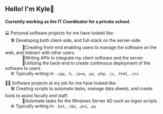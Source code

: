 ## Hello! I'm Kyle👋
#### Currently working as the IT Coordinator for a private school.

💻 Personal software projects for me have looked like:
<br>&emsp;&nbsp;🛠️ Developing both client-side, and full-stack on the server-side.
<br>&emsp;&emsp;&emsp;&emsp;🔹Creating front-end enabling users to manage the software on the web, and interact with other users. 
<br>&emsp;&emsp;&emsp;&emsp;🔹Writing APIs to integrate my client software and the server.
<br>&emsp;&emsp;&emsp;&emsp;🔹Utilizing the back-end to create continuous deployment of the software to users.
<br>&emsp;&nbsp;⚙️ Typically writing in: `.cpp`, `.h`, `.java`, `.py`, `.php`, `.js`, `.html`, `.css`

🧑‍💼 Software projects at my job for me have looked like:
<br>&emsp;&nbsp;🛠️ Creating scripts to automate tasks, manage data sheets, and create tools to assist faculty and staff.
<br>&emsp;&emsp;&emsp;&emsp;🔹Automate tasks for the Windows Server AD such as logon scripts.
<br>&emsp;&nbsp;⚙️ Typically writing in: `.bat`, `.vbs`, `.ps1`, `.py`
